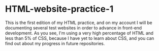 # HTML-website-practice-1
This is the first edition of my HTML practice, and on my account I will be documenting several test websites in order to advance in front-end development.
As you see, I'm using a very high percentage of HTML and less than 5% of CSS, because I have yet to learn about CSS, and you can find out about my progress in future 
repositories.
